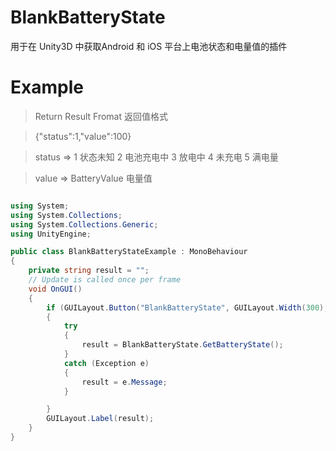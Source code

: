 # BlankBatteryState

用于在 Unity3D 中获取Android 和 iOS 平台上电池状态和电量值的插件

# Example 

> Return Result Fromat 返回值格式

> {"status":1,"value":100}

> status => 1 状态未知 2 电池充电中 3  放电中 4 未充电 5 满电量

> value => BatteryValue  电量值
> 
```csharp

using System;
using System.Collections;
using System.Collections.Generic;
using UnityEngine;

public class BlankBatteryStateExample : MonoBehaviour
{
    private string result = "";
    // Update is called once per frame
    void OnGUI()
    {
        if (GUILayout.Button("BlankBatteryState", GUILayout.Width(300), GUILayout.Height(200)))
        {
            try
            {
                result = BlankBatteryState.GetBatteryState();
            }
            catch (Exception e)
            {
                result = e.Message;
            }

        }
        GUILayout.Label(result);
    }
}

```
